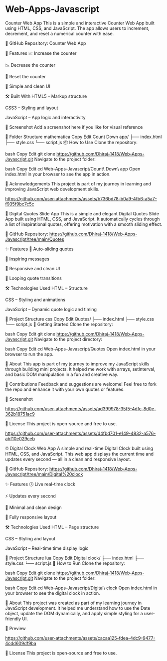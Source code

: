 # Web-Apps-Javascript

Counter Web App
This is a simple and interactive Counter Web App built using HTML, CSS, and JavaScript. The app allows users to increment, decrement, and reset a numerical counter with ease.

🔗 GitHub Repository: Counter Web App

🚀 Features
📈 Increase the counter

📉 Decrease the counter

🔄 Reset the counter

🎨 Simple and clean UI

🛠️ Built With
HTML5 – Markup structure

CSS3 – Styling and layout

JavaScript – App logic and interactivity

📸 Screenshot
Add a screenshot here if you like for visual reference

📂 Folder Structure
mathematica
Copy
Edit
Count Down app/
├── index.html
├── style.css
└── script.js
📦 How to Use
Clone the repository:

bash
Copy
Edit
git clone https://github.com/Dhiraj-1418/Web-Apps-Javascript.git
Navigate to the project folder:

bash
Copy
Edit
cd Web-Apps-Javascript/Count\ Down\ app
Open index.html in your browser to see the app in action.

🙌 Acknowledgements
This project is part of my journey in learning and improving JavaScript web development skills.




https://github.com/user-attachments/assets/b736bd78-b0a9-4fb6-a5a7-f935f9bc7c5c



💬 Digital Quotes Slide App
This is a simple and elegant Digital Quotes Slide App built using HTML, CSS, and JavaScript. It automatically cycles through a list of inspirational quotes, offering motivation with a smooth sliding effect.

🔗 GitHub Repository:
https://github.com/Dhiraj-1418/Web-Apps-Javascript/tree/main/Quotes

✨ Features
🌟 Auto-sliding quotes

🧠 Inspiring messages

📱 Responsive and clean UI

🔁 Looping quote transitions

🛠️ Technologies Used
HTML – Structure

CSS – Styling and animations

JavaScript – Dynamic quote logic and timing

📂 Project Structure
css
Copy
Edit
Quotes/
├── index.html
├── style.css
└── script.js
🚀 Getting Started
Clone the repository:

bash
Copy
Edit
git clone https://github.com/Dhiraj-1418/Web-Apps-Javascript.git
Navigate to the project directory:

bash
Copy
Edit
cd Web-Apps-Javascript/Quotes
Open index.html in your browser to run the app.

📌 About
This app is part of my journey to improve my JavaScript skills through building mini projects. It helped me work with arrays, setInterval, and basic DOM manipulation in a fun and creative way.

🙌 Contributions
Feedback and suggestions are welcome! Feel free to fork the repo and enhance it with your own quotes or features.

📸 Screenshot


https://github.com/user-attachments/assets/ad399978-35f5-4dfc-8d0e-362b18751ac9



📃 License
This project is open-source and free to use.


https://github.com/user-attachments/assets/d4fbd701-e149-4832-a576-abf10e029ceb


⏰ Digital Clock Web App
A simple and real-time Digital Clock built using HTML, CSS, and JavaScript. This web app displays the current time and updates every second — all in a clean and responsive layout.

🔗 GitHub Repository:
https://github.com/Dhiraj-1418/Web-Apps-Javascript/tree/main/Digital%20clock

✨ Features
🕒 Live real-time clock

⚡ Updates every second

🎨 Minimal and clean design

📱 Fully responsive layout

🛠️ Technologies Used
HTML – Page structure

CSS – Styling and layout

JavaScript – Real-time time display logic

📂 Project Structure
lua
Copy
Edit
Digital clock/
├── index.html
├── style.css
└── script.js
🚀 How to Run
Clone the repository:

bash
Copy
Edit
git clone https://github.com/Dhiraj-1418/Web-Apps-Javascript.git
Navigate to the project folder:

bash
Copy
Edit
cd Web-Apps-Javascript/Digital\ clock
Open index.html in your browser to see the digital clock in action.

📌 About
This project was created as part of my learning journey in JavaScript development. It helped me understand how to use the Date object, update the DOM dynamically, and apply simple styling for a user-friendly UI.

📸 Preview


 https://github.com/user-attachments/assets/cacaa125-fdea-4dc9-9477-4cdd609df9ba



📃 License
This project is open-source and free to use.


